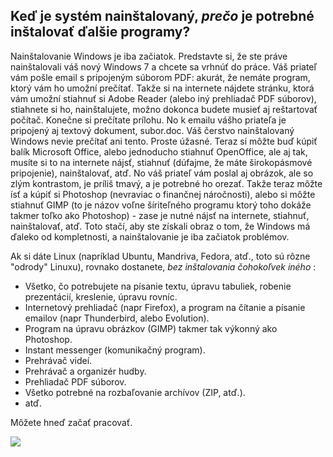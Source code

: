 ﻿

<div id="corps">

<h2>Keď je systém nainštalovaný, <i>prečo</i> je potrebné inštalovať ďalšie programy?</h2>

Nainštalovanie Windows je iba začiatok. Predstavte si, že ste práve nainštalovali váš nový Windows 7 a chcete sa vrhnúť do práce. Váš priateľ vám pošle email s pripojeným súborom PDF: akurát, že nemáte program, ktorý vám ho umožní prečítať. Takže si na internete nájdete stránku, ktorá vám umožní stiahnuť si Adobe Reader (alebo iný prehliadač PDF súborov), stiahnete si ho, nainštalujete, možno dokonca budete musieť aj reštartovať počítač. Konečne si prečítate prílohu. No k emailu vášho priateľa je pripojený aj textový dokument, subor.doc. Váš čerstvo nainštalovaný Windows nevie prečítať ani tento. Proste úžasné. Teraz si môžte buď kúpiť balík Microsoft Office, alebo jednoducho stiahnuť OpenOffice, ale aj tak, musíte si to na internete nájsť, stiahnuť (dúfajme, že máte širokopásmové pripojenie), nainštalovať, atď. No váš priateľ vám poslal aj obrázok, ale so zlým kontrastom, je príliš tmavý, a je potrebné ho orezať. Takže teraz môžte ísť a kúpiť si Photoshop (nevraviac o finančnej náročnosti), alebo si môžte stiahnuť GIMP (to je názov voľne šíriteľného programu ktorý toho dokáže takmer toľko ako Photoshop) - zase je nutné nájsť na internete, stiahnuť, nainštalovať, atď. Toto stačí, aby ste získali obraz o tom, že Windows má ďaleko od kompletnosti, a nainštalovanie je iba začiatok problémov.

Ak si dáte Linux (napríklad Ubuntu, Mandriva, Fedora, atď., toto sú rôzne "odrody" Linuxu), rovnako dostanete, <i>bez inštalovania čohokoľvek iného</i> :

<ul>

<li>Všetko, čo potrebujete na písanie textu, úpravu tabuliek, robenie prezentácií, kreslenie, úpravu rovníc.</li>

<li>Internetový prehliadač (napr Firefox), a program na čítanie a písanie emailov (napr Thunderbird, alebo Evolution).</li>
<li>Program na úpravu obrázkov (GIMP) takmer tak výkonný ako Photoshop.</li>
<li>Instant messenger (komunikačný program).</li>
<li>Prehrávač videí.</li>
<li>Prehrávač a organizér hudby.</li>
<li>Prehliadač PDF súborov.</li>
<li>Všetko potrebné na rozbaľovanie archívov (ZIP, atď.).</li>
<li>atď.</li>
</ul>

Môžete hneď začať pracovať.

<img src="Images/app_menu.png" />

</div>


